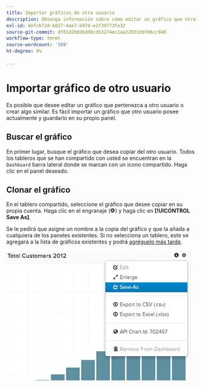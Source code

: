 ```yaml
---
title: Importar gráficos de otro usuario
description: Obtenga información sobre cómo editar un gráfico que otro usuario posee o crear algo similar.
exl-id: defcb72d-6027-4ae7-b974-e2f39773fe32
source-git-commit: df81d2b036d00cd53274ec1ae22031dbf06cc948
workflow-type: tm+mt
source-wordcount: '169'
ht-degree: 0%

---
```


# Importar gráfico de otro usuario

Es posible que desee editar un gráfico que pertenezca a otro usuario o crear algo similar. Es fácil importar un gráfico que otro usuario posee actualmente y guardarlo en su propio panel.

## Buscar el gráfico

En primer lugar, busque el gráfico que desea copiar del otro usuario. Todos los tableros que se han compartido con usted se encuentran en la `Dashboard` barra lateral donde se marcan con un icono compartido. Haga clic en el panel deseado.

## Clonar el gráfico

En el tablero compartido, seleccione el gráfico que desee copiar en su propia cuenta. Haga clic en el engranaje (![](../../assets/gear-icon.png)) y haga clic en **[!UICONTROL Save As]**.

Se le pedirá que asigne un nombre a la copia del gráfico y que la añada a cualquiera de los paneles existentes. Si no selecciona un tablero, este se agregará a la lista de gráficos existentes y podrá [agréguelo más tarde](../../data-user/dashboards/add-charts-dashboard.md).

![clientes totales](../../assets/total-customers.png)
